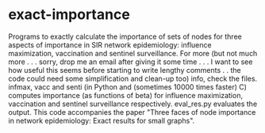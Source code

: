 # exact-importance

Programs to exactly calculate the importance of sets of nodes for three aspects of importance in SIR network epidemiology: influence maximization, vaccination and sentinel surveillance. For more (but not much more . . . sorry, drop me an email after giving it some time . . . I want to see how useful this seems before starting to write lengthy comments . . the code could need some simplification and clean-up too) info, check the files. infmax, vacc and senti (in Python and (sometimes 10000 times faster) C) computes importance (as functions of beta) for influence maximization, vaccination and sentinel surveillance respectively. eval_res.py evaluates the output. This code accompanies the paper "Three faces of node importance in network epidemiology: Exact results for small graphs".

